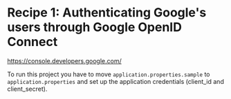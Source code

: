 # Recipe 1: Authenticating Google's users through Google OpenID Connect

https://console.developers.google.com/

To run this project you have to move `application.properties.sample` to `application.properties` and set up the application credentials (client_id and client_secret).